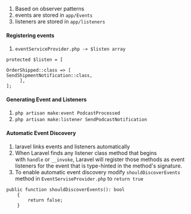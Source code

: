 1. Based on observer patterns
2. events are stored in `app/Events`
3. listeners are stored in `app/listeners`

#### Registering events
1. `eventServiceProvider.php -> $listen array`

```
protected $listen = [

OrderShipped::class => [
SendShipmentNotification::class,
     ],
];
```

#### Generating Event and Listeners
1. `php artisan make:event PodcastProcessed`
2. `php artisan make:listener SendPodcastNotification`

#### Automatic Event Discovery
1. laravel links events and listeners automatically
2. When Laravel finds any listener class method that begins with `handle` or `__invoke`, Laravel will register those methods as event listeners for the event that is type-hinted in the method's signature.
3. To enable automatic event discovery modify `shouldDiscoverEvents` method in `EventServiseProvider.php` to `return true`

```
public function shouldDiscoverEvents(): bool
    {
        return false;
    }
```

